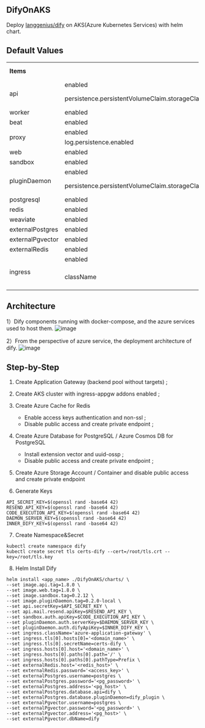 ## DifyOnAKS
Deploy [langgenius/dify](https://github.com/langgenius/dify) on AKS(Azure Kubernetes Services) with helm chart.

## Default Values
<table>
    <tr>
        <td style="font-weight:bold" colspan="2">Items</td>
        <td style="font-weight:bold">Default Values</td>
    </tr>
    <tr>
        <td rowspan="2">api</td>
        <td>enabled</td>
        <td>true</td>
    </tr>
    <tr>
        <td>persistence.persistentVolumeClaim.storageClass</td>
        <td>azurefile-csi</td>
    </tr>
    <tr>
        <td>worker</td>
        <td>enabled</td>
        <td>true</td>
    </tr>
        <tr>
        <td>beat</td>
        <td>enabled</td>
        <td>false</td>
    </tr>
    <tr>
        <td rowspan="2">proxy</td>
        <td>enabled</td>
        <td>true</td>
    </tr>
    <tr>
        <td>log.persistence.enabled</td>
        <td>false</td>
    </tr>
    <tr>
        <td>web</td>
        <td>enabled</td>
        <td>true</td>
    </tr>
    <tr>
        <td>sandbox</td>
        <td>enabled</td>
        <td>true</td>
    </tr>
    <tr>
        <td rowspan="2">pluginDaemon</td>
        <td>enabled</td>
        <td>true</td>
    </tr>
    <tr>
        <td>persistence.persistentVolumeClaim.storageClass</td>
        <td>azurefile-csi</td>
    </tr>
    <tr>
        <td>postgresql</td>
        <td>enabled</td>
        <td>false</td>
    </tr>
    <tr>
        <td>redis</td>
        <td>enabled</td>
        <td>false</td>
    </tr>
    <tr>
        <td>weaviate</td>
        <td>enabled</td>
        <td>false</td>
    </tr>
    <tr>
        <td>externalPostgres</td>
        <td>enabled</td>
        <td>true</td>
    </tr>
    <tr>
        <td>externalPgvector</td>
        <td>enabled</td>
        <td>true</td>
    </tr>
    <tr>
        <td>externalRedis</td>
        <td>enabled</td>
        <td>true</td>
    </tr>
    <tr>
        <td rowspan="2">ingress</td>
        <td>enabled</td>
        <td>false</td>
    </tr>
    <tr>
        <td>className</td>
        <td>azure-application-gateway</td>
    </tr>
</table>

## Architecture

1）Dify components running with docker-compose, and the azure services used to host them.
![image](https://github.com/user-attachments/assets/84a3edd0-6475-4c34-918a-79a72d605a68)


2）From the perspective of azure service, the deployment architecture of dify.
![image](https://github.com/user-attachments/assets/c5e28365-54f1-46f3-ad65-8f7c9bc1bf11)

## Step-by-Step

1) Create Application Gateway (backend pool without targets) ;
2) Create AKS cluster with ingress-appgw addons enabled ;
3) Create Azure Cache for Redis 
    - Enable access keys authentication and non-ssl ;
    - Disable public access and create private endpoint ;
4) Create Azure Database for PostgreSQL / Azure Cosmos DB for PostgreSQL
    - Install extension vector and uuid-ossp ;
    - Disable public access and create private endpoint ;
5) Create Azure Storage Account / Container and disable public access and create private endpoint 

6) Generate Keys
```
API_SECRET_KEY=$(openssl rand -base64 42)
RESEND_API_KEY=$(openssl rand -base64 42)
CODE_EXECUTION_API_KEY=$(openssl rand -base64 42)
DAEMON_SERVER_KEY=$(openssl rand -base64 42)
INNER_DIFY_KEY=$(openssl rand -base64 42)
```

7) Create Namespace&Secret
```
kubectl create namespace dify
kubectl create secret tls certs-dify --cert=/root/tls.crt --key=/root/tls.key 
```

8) Helm Install Dify
```
helm install <app_name> ./DifyOnAKS/charts/ \
--set image.api.tag=1.8.0 \
--set image.web.tag=1.8.0 \
--set image.sandbox.tag=0.2.12 \
--set image.pluginDaemon.tag=0.2.0-local \
--set api.secretKey=$API_SECRET_KEY \
--set api.mail.resend.apiKey=$RESEND_API_KEY \
--set sandbox.auth.apiKey=$CODE_EXECUTION_API_KEY \
--set pluginDaemon.auth.serverKey=$DAEMON_SERVER_KEY \
--set pluginDaemon.auth.difyApiKey=$INNER_DIFY_KEY \
--set ingress.className='azure-application-gateway' \
--set ingress.tls[0].hosts[0]='<domain_name>' \
--set ingress.tls[0].secretName=certs-dify \
--set ingress.hosts[0].host='<domain_name>' \
--set ingress.hosts[0].paths[0].path='/' \
--set ingress.hosts[0].paths[0].pathType=Prefix \
--set externalRedis.host='<redis_host>' \
--set externalRedis.password='<access_key>' \
--set externalPostgres.username=postgres \
--set externalPostgres.password='<pg_password>' \
--set externalPostgres.address='<pg_host>' \
--set externalPostgres.database.api=dify \
--set externalPostgres.database.pluginDaemon=dify_plugin \
--set externalPgvector.username=postgres \
--set externalPgvector.password='<pg_password>' \
--set externalPgvector.address='<pg_host>' \
--set externalPgvector.dbName=dify
```
